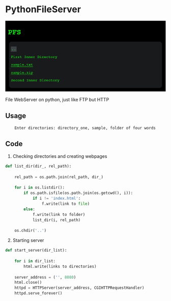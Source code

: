 # PythonFileServer
![banner](https://github.com/Ninnjah/PythonFileServer/blob/master/screen.png)

File WebServer on python, just like FTP but HTTP

## Usage
```python
    Enter directories: directory_one, sample, folder of four words
```

## Code
1. Checking directories and creating webpages
```python
def list_dir(dir_, rel_path):

    rel_path = os.path.join(rel_path, dir_)
    
    for i in os.listdir():
        if os.path.isfile(os.path.join(os.getcwd(), i)):
            if i != 'index.html':
                f.write(link to file)
        else:
            f.write(link to folder)
            list_dir(i, rel_path)
            
    os.chdir('..')
```
2. Starting server
```python
def start_server(dir_list):

    for i in dir_list:
        html.write(links to directories)
        
    server_address = ('', 8080)
    html.close()
    httpd = HTTPServer(server_address, CGIHTTPRequestHandler)
    httpd.serve_forever()
```
